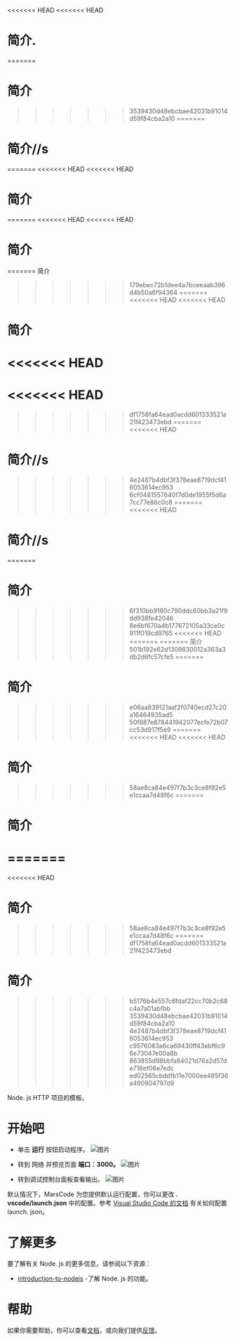 <<<<<<< HEAD
<<<<<<< HEAD
# 简介.
=======
# 简介
>>>>>>> 3539430d48ebcbae42031b91014d59f84cba2a10
=======
# 简介//s
=======
<<<<<<< HEAD
<<<<<<< HEAD
# 简介
=======
<<<<<<< HEAD
<<<<<<< HEAD
# 简介
=======
简介
>>>>>>> 179ebec72b1dee4a7bceeaab396d4b50a6f94364
=======
<<<<<<< HEAD
<<<<<<< HEAD
# 简介
<<<<<<< HEAD
=======
<<<<<<< HEAD
=======
>>>>>>> df1758fa64ead0acdd601333521a21f423473ebd
=======
<<<<<<< HEAD
# 简介//s
>>>>>>> 4e2487b4dbf3f378eae8719dcf416053614ec953
>>>>>>> 6cf0481557640f7d0de1955f5d6a7cc77e86c0c8
=======
<<<<<<< HEAD
# 简介//s
=======
# 简介
>>>>>>> 6f310bb9180c790ddc60bb3a21f9dd938fe42046
>>>>>>> 8e6bf670a4b177672105a33ce0c911f019cd9765
<<<<<<< HEAD
=======
=======
简介
>>>>>>> 501b192e62d1309830012a363a3db2d6fc57cfe5
=======
# 简介
>>>>>>> e06aa839121aaf2f0740ecd27c20a16464935ad5
>>>>>>> 50f887e878441942077ecfe72b07cc53d917f5e9
=======
<<<<<<< HEAD
<<<<<<< HEAD
# 简介
>>>>>>> 58ae8ca84e497f7b3c3ce8f92e5e1ccaa7d48f6c
=======
# 简介
=======
=======
<<<<<<< HEAD
# 简介
>>>>>>> 58ae8ca84e497f7b3c3ce8f92e5e1ccaa7d48f6c
=======
>>>>>>> df1758fa64ead0acdd601333521a21f423473ebd
# 简介
>>>>>>> b5176b4e557c6fdaf22cc70b2c68c4a7a01abfbb
>>>>>>> 3539430d48ebcbae42031b91014d59f84cba2a10
>>>>>>> 4e2487b4dbf3f378eae8719dcf416053614ec953
>>>>>>> c9576083a6ca69430ff43ebf6c96e73047e00a8b
>>>>>>> 863855d98bbfa84021d76a2d57de716ef06e7edc
>>>>>>> ed02565cbddfb11e7000ee485f36a490904797d9

Node. js HTTP 项目的模板。

# 开始吧

- 单击 **运行** 按钮启动程序。
  ![图片](https://lf-cdn.marscode.com.cn/obj/eden-cn/ljhwz_lkpkbvsj/ljhwZthlaukjlkulzlp/project_template/prod/6355a55598a80ce9be5ab1ad5c61cae57e076aef/images/native_nodejs/run.png)

- 转到 网络 并预览页面 **端口：3000。**
  ![图片](https://lf-cdn.marscode.com.cn/obj/eden-cn/ljhwz_lkpkbvsj/ljhwZthlaukjlkulzlp/project_template/prod/6355a55598a80ce9be5ab1ad5c61cae57e076aef/images/native_nodejs/cloud_port.png)

- 转到调试控制台面板查看输出。
  ![图片](https://lf-cdn.marscode.com.cn/obj/eden-cn/ljhwz_lkpkbvsj/ljhwZthlaukjlkulzlp/project_template/prod/6355a55598a80ce9be5ab1ad5c61cae57e076aef/images/native_nodejs/preview.png)

默认情况下，MarsCode 为您提供默认运行配置，你可以更改 **. vscode/launch.json** 中的配置。参考 [Visual Studio Code 的文档](https://code.visualstudio.com/docs/editor/debugging) 有关如何配置 launch. json。

# 了解更多

要了解有关 Node. js 的更多信息，请参阅以下资源：

- [introduction-to-nodejs](https://nodejs.org/en/learn/getting-started/introduction-to-nodejs) -了解 Node. js 的功能。

# 帮助

如果你需要帮助，你可以查看[文档](https://docs.marscode.cn/)，或向我们提供[反馈](https://juejin.cn/pin/club/7359094304150650889?utm_source=doc&utm_medium=marscode)。
